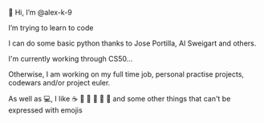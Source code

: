 👋 Hi, I’m @alex-k-9

I’m trying to learn to code

I can do some basic python thanks to Jose Portilla, Al Sweigart and others. 

I'm currently working through CS50... 

Otherwise, I am working on my full time job, personal practise projects, codewars and/or project euler. 

As well as 💻, I like ☕ 🦜 🎾 🎸 🎹 🥾 and some other things that can't be expressed with emojis 
